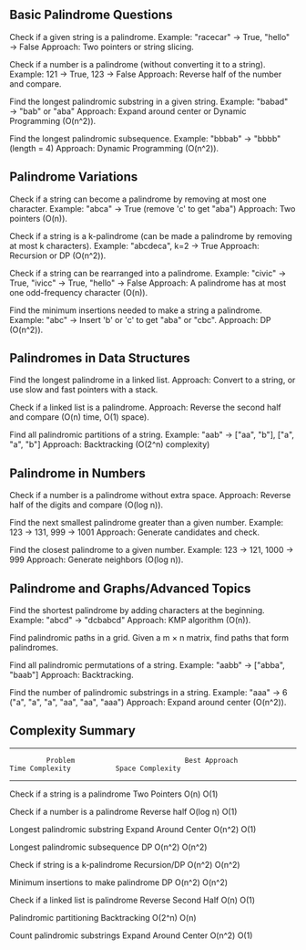 ## Basic Palindrome Questions

Check if a given string is a palindrome.
Example: "racecar" → True, "hello" → False
Approach: Two pointers or string slicing.


Check if a number is a palindrome (without converting it to a string).
Example: 121 → True, 123 → False
Approach: Reverse half of the number and compare.

Find the longest palindromic substring in a given string.
Example: "babad" → "bab" or "aba"
Approach: Expand around center or Dynamic Programming (O(n^2)).


Find the longest palindromic subsequence.
Example: "bbbab" → "bbbb" (length = 4)
Approach: Dynamic Programming (O(n^2)).

## Palindrome Variations

Check if a string can become a palindrome by removing at most one character.
Example: "abca" → True (remove 'c' to get "aba")
Approach: Two pointers (O(n)).


Check if a string is a k-palindrome (can be made a palindrome by removing at most k characters).
Example: "abcdeca", k=2 → True
Approach: Recursion or DP (O(n^2)).


Check if a string can be rearranged into a palindrome.
Example: "civic" → True, "ivicc" → True, "hello" → False
Approach: A palindrome has at most one odd-frequency character (O(n)).


Find the minimum insertions needed to make a string a palindrome.
Example: "abc" → Insert 'b' or 'c' to get "aba" or "cbc".
Approach: DP (O(n^2)).


## Palindromes in Data Structures

Find the longest palindrome in a linked list.
Approach: Convert to a string, or use slow and fast pointers with a stack.


Check if a linked list is a palindrome.
Approach: Reverse the second half and compare (O(n) time, O(1) space).


Find all palindromic partitions of a string.
Example: "aab" → ["aa", "b"], ["a", "a", "b"]
Approach: Backtracking (O(2^n) complexity)


## Palindrome in Numbers

Check if a number is a palindrome without extra space.
Approach: Reverse half of the digits and compare (O(log n)).


Find the next smallest palindrome greater than a given number.
Example: 123 → 131, 999 → 1001
Approach: Generate candidates and check.


Find the closest palindrome to a given number.
Example: 123 → 121, 1000 → 999
Approach: Generate neighbors (O(log n)).

## Palindrome and Graphs/Advanced Topics

Find the shortest palindrome by adding characters at the beginning.
Example: "abcd" → "dcbabcd"
Approach: KMP algorithm (O(n)).


Find palindromic paths in a grid.
Given a m × n matrix, find paths that form palindromes.


Find all palindromic permutations of a string.
Example: "aabb" → ["abba", "baab"]
Approach: Backtracking.


Find the number of palindromic substrings in a string.
Example: "aaa" → 6 ("a", "a", "a", "aa", "aa", "aaa")
Approach: Expand around center (O(n^2)).



## Complexity Summary
-------------------------------------------------------------------------------------------------------------------------
             Problem	                       Best Approach	       Time Complexity	         Space Complexity
-------------------------------------------------------------------------------------------------------------------------             
Check if a string is a palindrome	           Two Pointers	           O(n)	                         O(1)

Check if a number is a palindrome	           Reverse half	           O(log n)	                     O(1)

Longest palindromic substring	               Expand Around Center	   O(n^2)	                     O(1)

Longest palindromic subsequence	               DP	                   O(n^2)	                     O(n^2)

Check if string is a k-palindrome	           Recursion/DP	           O(n^2)	                     O(n^2)

Minimum insertions to make palindrome	       DP	                   O(n^2)	                     O(n^2)

Check if a linked list is palindrome	       Reverse Second Half	   O(n)	                         O(1)

Palindromic partitioning	                   Backtracking	           O(2^n)	                     O(n)

Count palindromic substrings	               Expand Around Center	   O(n^2)	                     O(1)